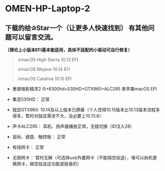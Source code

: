 # OMEN-HP-Laptop-2
## 下载的给✰Star一个（让更多人快速找到） 有其他问题可以留言交流。
**（理论上小版本EFI基本能适用，具体不适配的小驱动可自行修复）**
> ✰macOS High Sierra 10.13 EFI
> 
> ✰macOS Mojave 10.14 EFI
> 
> ✰macOS Catalina 10.15 EFI

- 惠普暗影精灵2
i5+6300hd+530HD+GTX960+ALC295  黑苹果macOS EFI

- 集显530HD：
正常

- 独显GTX960:
10.14及以上版本已屏蔽（个人觉得10.15版本比10.13版本流程多得多，暂时对独显需求不大，没必要上10.13.6）

- 声卡ALC295：
耳机、扬声器播放正常，无缝切换（ID注入28）

- 鼠标、键盘、触控板：
正常

- 有线网卡：
正常

- 无限网卡：
暂时无解（可选择usb外置网卡（不能隔空投送），壕可以拆机更换网卡，隔空投送这功能是挺香的）

